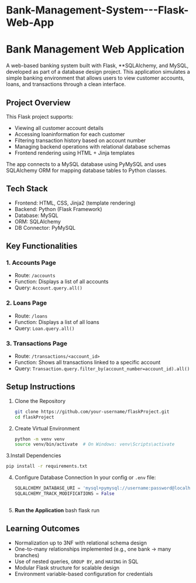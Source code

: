 # Bank-Management-System---Flask-Web-App


#  Bank Management Web Application

A web-based banking system built with Flask, **SQLAlchemy, and MySQL, developed as part of a database design project. This application simulates a simple banking environment that allows users to view customer accounts, loans, and transactions through a clean interface.

##  Project Overview

This Flask project supports:

- Viewing all customer account details
- Accessing loaninformation for each customer
- Filtering transaction history based on account number
- Managing backend operations with relational database schemas
- Frontend rendering using HTML + Jinja templates

The app connects to a MySQL database using PyMySQL and uses SQLAlchemy ORM for mapping database tables to Python classes.

##  Tech Stack

- Frontend: HTML, CSS, Jinja2 (template rendering)
- Backend: Python (Flask Framework)
- Database: MySQL
- ORM: SQLAlchemy
- DB Connector: PyMySQL

##  Key Functionalities

### 1. Accounts Page
- Route: `/accounts`
- Function: Displays a list of all accounts
- Query: `Account.query.all()`

### 2. Loans Page
- Route: `/loans`
- Function: Displays a list of all loans
- Query: `Loan.query.all()`

### 3. Transactions Page
- Route: `/transactions/<account_id>`
- Function: Shows all transactions linked to a specific account
- Query: `Transaction.query.filter_by(account_number=account_id).all()`

##  Setup Instructions

1. Clone the Repository
   ```bash
   git clone https://github.com/your-username/flaskProject.git
   cd flaskProject
   ```

2. Create Virtual Environment
   ```bash
   python -m venv venv
   source venv/bin/activate  # On Windows: venv\Scripts\activate
   ```

3.Install Dependencies
   ```bash
   pip install -r requirements.txt
   ```

4. Configure Database Connection
   In your config or `.env` file:
   ```python
   SQLALCHEMY_DATABASE_URI = 'mysql+pymysql://username:password@localhost/bankdb'
   SQLALCHEMY_TRACK_MODIFICATIONS = False
  

5. **Run the Application**
   bash
   flask run
   
   

## Learning Outcomes

- Normalization up to 3NF with relational schema design
- One-to-many relationships implemented (e.g., one bank → many branches)
- Use of nested queries, `GROUP BY`, and `HAVING` in SQL
- Modular Flask structure for scalable design
- Environment variable-based configuration for credentials


